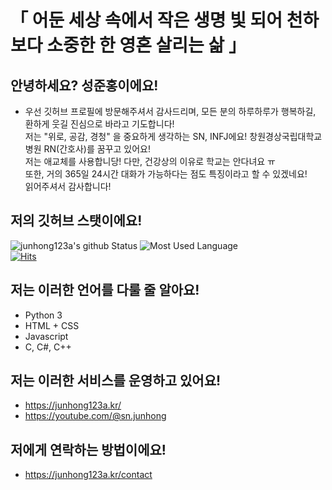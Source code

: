 # 「 어둔 세상 속에서 작은 생명 빛 되어 천하보다 소중한 한 영혼 살리는 삶 」
## 안녕하세요? 성준홍이에요!
* 우선 깃허브 프로필에 방문해주셔서 감사드리며, 모든 분의 하루하루가 행복하길, 환하게 웃길 진심으로 바라고 기도합니다!<br/>
저는 "위로, 공감, 경청" 을 중요하게 생각하는 SN, INFJ에요! 창원경상국립대학교병원 RN(간호사)를 꿈꾸고 있어요!<br/>
저는 애교체를 사용합니당! 다만, 건강상의 이유로 학교는 안다녀요 ㅠ<br/>
또한, 거의 365일 24시간 대화가 가능하다는 점도 특징이라고 할 수 있겠네요!<br/>
읽어주셔서 감사합니다!

## 저의 깃허브 스탯이에요!
![junhong123a's github Status](https://github-readme-stats.vercel.app/api?username=junhong123a&count_private=true&show_icons=true&theme=tokyonight)
![Most Used Language](https://github-readme-stats.vercel.app/api/top-langs/?username=junhong123a&theme=tokyonight&layout=compact)<br/>
[![Hits](https://hits.seeyoufarm.com/api/count/incr/badge.svg?url=https%3A%2F%2Fgithub.com%2Fjunhong123a%2Fhitcounter&count_bg=%2385CFFF&title_bg=%23555555&icon=fontawesome.svg&icon_color=%23E7E7E7&title=Visitors+todays%2Ftotal&edge_flat=false)](https://hits.seeyoufarm.com)

## 저는 이러한 언어를 다룰 줄 알아요!
* Python 3
* HTML + CSS
* Javascript
* C, C#, C++

## 저는 이러한 서비스를 운영하고 있어요!
* https://junhong123a.kr/
* https://youtube.com/@sn.junhong

## 저에게 연락하는 방법이에요!
* https://junhong123a.kr/contact
